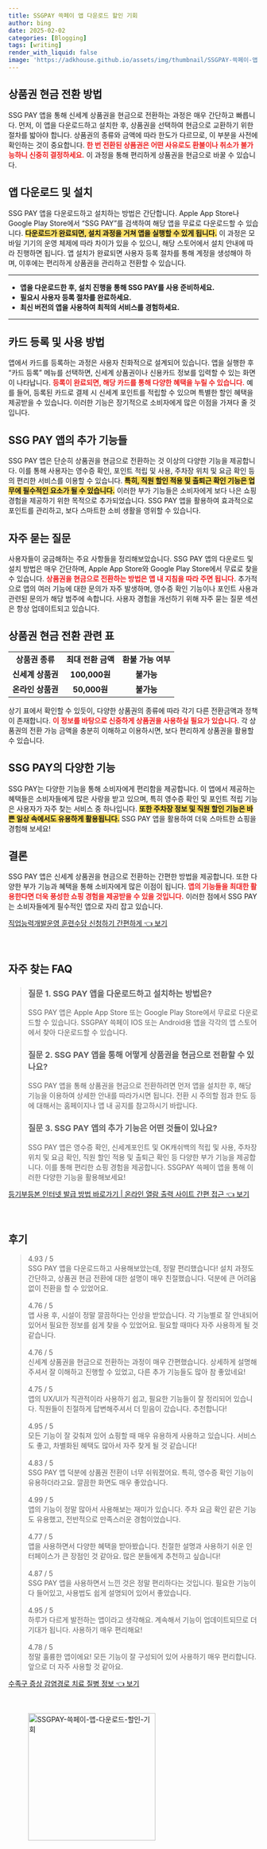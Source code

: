 ```yaml
---
title: SSGPAY 쓱페이 앱 다운로드 할인 기회
author: bing
date: 2025-02-02
categories: [Blogging]
tags: [writing]
render_with_liquid: false
image: 'https://adkhouse.github.io/assets/img/thumbnail/SSGPAY-쓱페이-앱-다운로드-할인-기회.webp'
---
```



<h2 id='상품권 현금 전환 방법'>상품권 현금 전환 방법</h2>

<p>SSG PAY 앱을 통해 신세계 상품권을 현금으로 전환하는 과정은 매우 간단하고 빠릅니다. 먼저, 이 앱을 다운로드하고 설치한 후, 상품권을 선택하여 현금으로 교환하기 위한 절차를 밟아야 합니다. 상품권의 종류와 금액에 따라 한도가 다르므로, 이 부분을 사전에 확인하는 것이 중요합니다. <b><span style="color: #ee2323;">한 번 전환된 상품권은 어떤 사유로도 환불이나 취소가 불가능하니 신중히 결정하세요.</span></b> 이 과정을 통해 편리하게 상품권을 현금으로 바꿀 수 있습니다.</p>

<h2 id='앱 다운로드 및 설치'>앱 다운로드 및 설치</h2>

<p>SSG PAY 앱을 다운로드하고 설치하는 방법은 간단합니다. Apple App Store나 Google Play Store에서 “SSG PAY”를 검색하여 해당 앱을 무료로 다운로드할 수 있습니다. <b><span style="background-color: #ffe066;">다운로드가 완료되면, 설치 과정을 거쳐 앱을 실행할 수 있게 됩니다.</span></b> 이 과정은 모바일 기기의 운영 체제에 따라 차이가 있을 수 있으니, 해당 스토어에서 설치 안내에 따라 진행하면 됩니다. 앱 설치가 완료되면 사용자 등록 절차를 통해 계정을 생성해야 하며, 이후에는 편리하게 상품권을 관리하고 전환할 수 있습니다.</p>

<hr />

<ul>
    <li><b>앱을 다운로드한 후, 설치 진행을 통해 SSG PAY를 사용 준비하세요.</b></li>
    <li><b>필요시 사용자 등록 절차를 완료하세요.</b></li>
    <li><b>최신 버전의 앱을 사용하여 최적의 서비스를 경험하세요.</b></li>
</ul>

<hr />

<h2 id='카드 등록 및 사용 방법'>카드 등록 및 사용 방법</h2>

<p>앱에서 카드를 등록하는 과정은 사용자 친화적으로 설계되어 있습니다. 앱을 실행한 후 “카드 등록” 메뉴를 선택하면, 신세계 상품권이나 신용카드 정보를 입력할 수 있는 화면이 나타납니다. <b><span style="color: #ee2323;">등록이 완료되면, 해당 카드를 통해 다양한 혜택을 누릴 수 있습니다.</span></b> 예를 들어, 등록된 카드로 결제 시 신세계 포인트를 적립할 수 있으며 특별한 할인 혜택을 제공받을 수 있습니다. 이러한 기능은 장기적으로 소비자에게 많은 이점을 가져다 줄 것입니다.</p>

<h2 id='SSG PAY 앱의 추가 기능들'>SSG PAY 앱의 추가 기능들</h2>

<p>SSG PAY 앱은 단순히 상품권을 현금으로 전환하는 것 이상의 다양한 기능을 제공합니다. 이를 통해 사용자는 영수증 확인, 포인트 적립 및 사용, 주차장 위치 및 요금 확인 등의 편리한 서비스를 이용할 수 있습니다. <b><span style="background-color: #ffe066;">특히, 직원 할인 적용 및 출퇴근 확인 기능은 업무에 필수적인 요소가 될 수 있습니다.</span></b> 이러한 부가 기능들은 소비자에게 보다 나은 쇼핑 경험을 제공하기 위한 목적으로 추가되었습니다. SSG PAY 앱을 활용하여 효과적으로 포인트를 관리하고, 보다 스마트한 소비 생활을 영위할 수 있습니다.</p>

<h2 id='자주 묻는 질문'>자주 묻는 질문</h2>

<p>사용자들이 궁금해하는 주요 사항들을 정리해보았습니다. SSG PAY 앱의 다운로드 및 설치 방법은 매우 간단하며, Apple App Store와 Google Play Store에서 무료로 찾을 수 있습니다. <b><span style="color: #ee2323;">상품권을 현금으로 전환하는 방법은 앱 내 지침을 따라 주면 됩니다.</span></b> 추가적으로 앱의 여러 기능에 대한 문의가 자주 발생하며, 영수증 확인 기능이나 포인트 사용과 관련된 문의가 해당 범주에 속합니다. 사용자 경험을 개선하기 위해 자주 묻는 질문 섹션은 항상 업데이트되고 있습니다.</p>

<h2 id='상품권 현금 전환 관련 표'>상품권 현금 전환 관련 표</h2>

<table>
    <tr>
        <td style="text-align: center; height: 17px;"><b>상품권 종류</b></td>
        <td style="text-align: center; height: 17px;"><b>최대 전환 금액</b></td>
        <td style="text-align: center; height: 17px;"><b>환불 가능 여부</b></td>
    </tr>
    <tr>
        <td style="text-align: center; height: 17px;"><b>신세계 상품권</b></td>
        <td style="text-align: center; height: 17px;"><b>100,000원</b></td>
        <td style="text-align: center; height: 17px;"><b>불가능</b></td>
    </tr>
    <tr>
        <td style="text-align: center; height: 17px;"><b>온라인 상품권</b></td>
        <td style="text-align: center; height: 17px;"><b>50,000원</b></td>
        <td style="text-align: center; height: 17px;"><b>불가능</b></td>
    </tr>
</table>

<p>상기 표에서 확인할 수 있듯이, 다양한 상품권의 종류에 따라 각기 다른 전환금액과 정책이 존재합니다. <b><span style="color: #ee2323;">이 정보를 바탕으로 신중하게 상품권을 사용하실 필요가 있습니다.</span></b> 각 상품권의 전환 가능 금액을 충분히 이해하고 이용하시면, 보다 편리하게 상품권을 활용할 수 있습니다.</p>

<h2 id='SSG PAY의 다양한 기능'>SSG PAY의 다양한 기능</h2>

<p>SSG PAY는 다양한 기능을 통해 소비자에게 편리함을 제공합니다. 이 앱에서 제공하는 혜택들은 소비자들에게 많은 사랑을 받고 있으며, 특히 영수증 확인 및 포인트 적립 기능은 사용자가 자주 찾는 서비스 중 하나입니다. <b><span style="background-color: #ffe066;">또한 주차장 정보 및 직원 할인 기능은 바쁜 일상 속에서도 유용하게 활용됩니다.</span></b> SSG PAY 앱을 활용하여 더욱 스마트한 쇼핑을 경험해 보세요!</p>

<h2 id='결론'>결론</h2>

<p>SSG PAY 앱은 신세계 상품권을 현금으로 전환하는 간편한 방법을 제공합니다. 또한 다양한 부가 기능과 혜택을 통해 소비자에게 많은 이점이 됩니다. <b><span style="color: #ee2323;">앱의 기능들을 최대한 활용한다면 더욱 풍성한 쇼핑 경험을 제공받을 수 있을 것입니다.</span></b> 이러한 점에서 SSG PAY는 소비자들에게 필수적인 앱으로 자리 잡고 있습니다.</p>


<p><a class="click-button" title="직업능력개발운영 훈련수당 신청하기 간편하게" href="https://adkhouse.github.io/posts/%EC%A7%81%EC%97%85%EB%8A%A5%EB%A0%A5%EA%B0%9C%EB%B0%9C%EC%9A%B4%EC%98%81-%ED%9B%88%EB%A0%A8%EC%88%98%EB%8B%B9-%EC%8B%A0%EC%B2%AD%ED%95%98%EA%B8%B0-%EA%B0%84%ED%8E%B8%ED%95%98%EA%B2%8C/" rel="dofollow">직업능력개발운영 훈련수당 신청하기 간편하게 👈 보기</a></p><br>
<h2 id='자주_찾는_FAQ'>자주 찾는 FAQ</h2>
<div itemscope="" itemtype="https://schema.org/FAQPage"> 
<blockquote> 
<div itemscope="" itemprop="mainEntity" itemtype="https://schema.org/Question"> 
<h3 itemprop="name">질문 1. SSG PAY 앱을 다운로드하고 설치하는 방법은?</h3> 
<div itemscope="" itemprop="acceptedAnswer" itemtype="https://schema.org/Answer"> 
<span itemprop="text"> 
<p>SSG PAY 앱은 Apple App Store 또는 Google Play Store에서 무료로 다운로드할 수 있습니다. SSGPAY 쓱페이 IOS 또는 Android용 앱을 각각의 앱 스토어에서 찾아 다운로드할 수 있습니다.</p> 
</span> 
</div> 
</div> 
<div itemscope="" itemprop="mainEntity" itemtype="https://schema.org/Question"> 
<h3 itemprop="name">질문 2. SSG PAY 앱을 통해 어떻게 상품권을 현금으로 전환할 수 있나요?</h3> 
<div itemscope="" itemprop="acceptedAnswer" itemtype="https://schema.org/Answer"> 
<span itemprop="text"> 
<p>SSG PAY 앱을 통해 상품권을 현금으로 전환하려면 먼저 앱을 설치한 후, 해당 기능을 이용하여 상세한 안내를 따라가시면 됩니다. 전환 시 주의할 점과 한도 등에 대해서는 홈페이지나 앱 내 공지를 참고하시기 바랍니다.</p> 
</span> 
</div> 
</div> 
<div itemscope="" itemprop="mainEntity" itemtype="https://schema.org/Question"> 
<h3 itemprop="name">질문 3. SSG PAY 앱의 추가 기능은 어떤 것들이 있나요?</h3> 
<div itemscope="" itemprop="acceptedAnswer" itemtype="https://schema.org/Answer"> 
<span itemprop="text"> 
<p>SSG PAY 앱은 영수증 확인, 신세계포인트 및 OK캐쉬백의 적립 및 사용, 주차장 위치 및 요금 확인, 직원 할인 적용 및 출퇴근 확인 등 다양한 부가 기능을 제공합니다. 이를 통해 편리한 쇼핑 경험을 제공합니다. SSGPAY 쓱페이 앱을 통해 이러한 다양한 기능을 활용해보세요!</p> 
</span> 
</div> 
</div> 
</blockquote> 
</div>
<p><a class="click-button" title="등기부등본 인터넷 발급 방법 바로가기 | 온라인 열람 출력 사이트 간편 접근" href="https://adkhouse.github.io/posts/%EB%93%B1%EA%B8%B0%EB%B6%80%EB%93%B1%EB%B3%B8-%EC%9D%B8%ED%84%B0%EB%84%B7-%EB%B0%9C%EA%B8%89-%EB%B0%A9%EB%B2%95-%EB%B0%94%EB%A1%9C%EA%B0%80%EA%B8%B0-%EC%98%A8%EB%9D%BC%EC%9D%B8-%EC%97%B4%EB%9E%8C-%EC%B6%9C%EB%A0%A5-%EC%82%AC%EC%9D%B4%ED%8A%B8-%EA%B0%84%ED%8E%B8-%EC%A0%91%EA%B7%BC/" rel="dofollow">등기부등본 인터넷 발급 방법 바로가기 | 온라인 열람 출력 사이트 간편 접근 👈 보기</a></p><br>
<h2 id='후기'>후기</h2>
<div itemscope itemtype="https://schema.org/Product">
  <blockquote>
  <div itemprop="review" itemscope itemtype="https://schema.org/Review">
      <div itemprop="reviewRating" itemscope itemtype="https://schema.org/Rating"> <span itemprop="ratingValue">4.93</span> / <span itemprop="bestRating">5</span> </div>
      <span itemprop="reviewBody">SSG PAY 앱을 다운로드하고 사용해보았는데, 정말 편리했습니다! 설치 과정도 간단하고, 상품권 현금 전환에 대한 설명이 매우 친절했습니다. 덕분에 큰 어려움 없이 전환을 할 수 있었어요.</span>
  </div>
  <br>
  <div itemprop="review" itemscope itemtype="https://schema.org/Review">
      <div itemprop="reviewRating" itemscope itemtype="https://schema.org/Rating"> <span itemprop="ratingValue">4.76</span> / <span itemprop="bestRating">5</span> </div>
      <span itemprop="reviewBody">앱 사용 후, 시설이 정말 깔끔하다는 인상을 받았습니다. 각 기능별로 잘 안내되어 있어서 필요한 정보를 쉽게 찾을 수 있었어요. 필요할 때마다 자주 사용하게 될 것 같습니다.</span>
  </div>
  <br>
  <div itemprop="review" itemscope itemtype="https://schema.org/Review">
      <div itemprop="reviewRating" itemscope itemtype="https://schema.org/Rating"> <span itemprop="ratingValue">4.76</span> / <span itemprop="bestRating">5</span> </div>
      <span itemprop="reviewBody">신세계 상품권을 현금으로 전환하는 과정이 매우 간편했습니다. 상세하게 설명해주셔서 잘 이해하고 진행할 수 있었고, 다른 추가 기능들도 많아 참 좋았네요!</span>
  </div>
  <br>
  <div itemprop="review" itemscope itemtype="https://schema.org/Review">
      <div itemprop="reviewRating" itemscope itemtype="https://schema.org/Rating"> <span itemprop="ratingValue">4.75</span> / <span itemprop="bestRating">5</span> </div>
      <span itemprop="reviewBody">앱의 UX/UI가 직관적이라 사용하기 쉽고, 필요한 기능들이 잘 정리되어 있습니다. 직원들이 친절하게 답변해주셔서 더 믿음이 갔습니다. 추천합니다!</span>
  </div>
  <br>
  <div itemprop="review" itemscope itemtype="https://schema.org/Review">
      <div itemprop="reviewRating" itemscope itemtype="https://schema.org/Rating"> <span itemprop="ratingValue">4.95</span> / <span itemprop="bestRating">5</span> </div>
      <span itemprop="reviewBody">모든 기능이 잘 갖춰져 있어 쇼핑할 때 매우 유용하게 사용하고 있습니다. 서비스도 좋고, 차별화된 혜택도 많아서 자주 찾게 될 것 같습니다!</span>
  </div>
  <br>
  <div itemprop="review" itemscope itemtype="https://schema.org/Review">
      <div itemprop="reviewRating" itemscope itemtype="https://schema.org/Rating"> <span itemprop="ratingValue">4.83</span> / <span itemprop="bestRating">5</span> </div>
      <span itemprop="reviewBody">SSG PAY 앱 덕분에 상품권 전환이 너무 쉬워졌어요. 특히, 영수증 확인 기능이 유용하더라고요. 깔끔한 화면도 매우 좋았습니다.</span>
  </div>
  <br>
  <div itemprop="review" itemscope itemtype="https://schema.org/Review">
      <div itemprop="reviewRating" itemscope itemtype="https://schema.org/Rating"> <span itemprop="ratingValue">4.99</span> / <span itemprop="bestRating">5</span> </div>
      <span itemprop="reviewBody">앱의 기능이 정말 많아서 사용해보는 재미가 있습니다. 주차 요금 확인 같은 기능도 유용했고, 전반적으로 만족스러운 경험이었습니다.</span>
  </div>
  <br>
  <div itemprop="review" itemscope itemtype="https://schema.org/Review">
      <div itemprop="reviewRating" itemscope itemtype="https://schema.org/Rating"> <span itemprop="ratingValue">4.77</span> / <span itemprop="bestRating">5</span> </div>
      <span itemprop="reviewBody">앱을 사용하면서 다양한 혜택을 받아봤습니다. 친절한 설명과 사용하기 쉬운 인터페이스가 큰 장점인 것 같아요. 많은 분들에게 추천하고 싶습니다!</span>
  </div>
  <br>
  <div itemprop="review" itemscope itemtype="https://schema.org/Review">
      <div itemprop="reviewRating" itemscope itemtype="https://schema.org/Rating"> <span itemprop="ratingValue">4.87</span> / <span itemprop="bestRating">5</span> </div>
      <span itemprop="reviewBody">SSG PAY 앱을 사용하면서 느낀 것은 정말 편리하다는 것입니다. 필요한 기능이 다 들어있고, 사용법도 쉽게 설명되어 있어서 좋았습니다.</span>
  </div>
  <br>
  <div itemprop="review" itemscope itemtype="https://schema.org/Review">
      <div itemprop="reviewRating" itemscope itemtype="https://schema.org/Rating"> <span itemprop="ratingValue">4.95</span> / <span itemprop="bestRating">5</span> </div>
      <span itemprop="reviewBody">하루가 다르게 발전하는 앱이라고 생각해요. 계속해서 기능이 업데이트되므로 더 기대가 됩니다. 사용하기 매우 편리해요!</span>
  </div>
  <br>
  <div itemprop="review" itemscope itemtype="https://schema.org/Review">
      <div itemprop="reviewRating" itemscope itemtype="https://schema.org/Rating"> <span itemprop="ratingValue">4.78</span> / <span itemprop="bestRating">5</span> </div>
      <span itemprop="reviewBody">정말 훌륭한 앱이에요! 모든 기능이 잘 구성되어 있어 사용하기 매우 편리합니다. 앞으로 더 자주 사용할 것 같아요.</span>
  </div>
  </blockquote>
</div>
<p><a class="click-button" title="수족구 증상 감염경로 치료 질병 정보" href="https://adkhouse.github.io/posts/%EC%88%98%EC%A1%B1%EA%B5%AC-%EC%A6%9D%EC%83%81-%EA%B0%90%EC%97%BC%EA%B2%BD%EB%A1%9C-%EC%B9%98%EB%A3%8C-%EC%A7%88%EB%B3%91-%EC%A0%95%EB%B3%B4/" rel="dofollow">수족구 증상 감염경로 치료 질병 정보 👈 보기</a></p><br>
<figure class="image"><img src="https://adkhouse.github.io/assets/img/thumbnail/SSGPAY-쓱페이-앱-다운로드-할인-기회.webp" alt="SSGPAY-쓱페이-앱-다운로드-할인-기회" width="256" height="256"></figure>